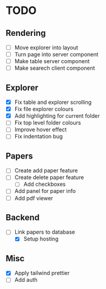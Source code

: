 # TODO

## Rendering

- [ ] Move explorer into layout
- [ ] Turn page into server component
- [ ] Make table server component
- [ ] Make searech client component

## Explorer

- [x] Fix table and explorer scrolling
- [x] Fix file explorer colours
- [x] Add highlighting for current folder
- [ ] Fix top level folder colours
- [ ] Improve hover effect
- [ ] Fix indentation bug

## Papers

- [ ] Create add paper feature
- [ ] Create delete paper feature
  - [ ] Add checkboxes
- [ ] Add panel for paper info
- [ ] Add pdf viewer

## Backend

- [ ] Link papers to database
  - [x] Setup hosting

## Misc

- [x] Apply tailwind prettier
- [ ] Add auth
